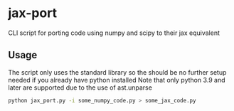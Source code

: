 # jax-port
CLI script for porting code using numpy and scipy to their jax equivalent

## Usage
The script only uses the standard library so the should be no further setup needed if you already have python installed
Note that only python 3.9 and later are supported due to the use of ast.unparse
```bash
python jax_port.py -i some_numpy_code.py > some_jax_code.py
```
